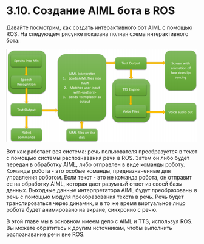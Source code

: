 # 3.10. Создание AIML бота в ROS

Давайте посмотрим, как создать интерактивного бот AIML с помощью ROS. На следующем рисунке показана полная схема интерактивного бота:

![](../../.gitbook/assets/image%20%288%29.png)

Вот как работает вся система: речь пользователя преобразуется в текст с помощью системы распознавания речи в ROS. Затем он либо будет передан в обработку AIML, либо отправлен в виде команды роботу. Команды робота - это особые команды, предназначенные для управления роботом. Если текст - это не команда робота, он отправит ее на обработку AIML, которая даст разумный ответ из своей базы данных. Выходные данные интерпретатора AIML будут преобразованы в речь с помощью модуля преобразования текста в речь. Речь будет транслироваться через динамик, и в то же время виртуальное лицо робота будет анимировано на экране, синхронно с речю.

В этой главе мы в основном имеем дело с AIML и TTS, используя ROS. Вы можете обратитесь к другим источникам, чтобы выполнить распознавание речи вне ROS.

